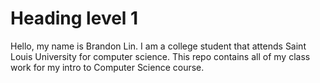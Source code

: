 # Heading level 1	
Hello, my name is Brandon Lin. I am a college student that attends Saint Louis University for computer science. This repo contains all of my class work for my intro to Computer Science course.
